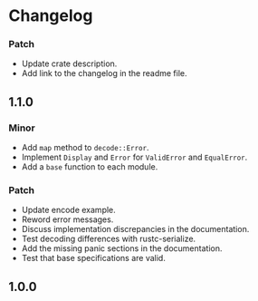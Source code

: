 # Changelog

### Patch

- Update crate description.
- Add link to the changelog in the readme file.

## 1.1.0

### Minor

- Add `map` method to `decode::Error`.
- Implement `Display` and `Error` for `ValidError` and `EqualError`.
- Add a `base` function to each module.

### Patch

- Update encode example.
- Reword error messages.
- Discuss implementation discrepancies in the documentation.
- Test decoding differences with rustc-serialize.
- Add the missing panic sections in the documentation.
- Test that base specifications are valid.

## 1.0.0
